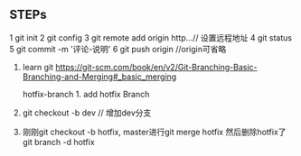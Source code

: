 ## STEPs
1 git init
2 git config 
3 git remote add origin http...// 设置远程地址
4 git status
5 git commit -m '评论-说明'
6 git push origin //origin可省略

1. learn git https://git-scm.com/book/en/v2/Git-Branching-Basic-Branching-and-Merging#_basic_merging

      hotfix-branch 1. add hotfix Branch

1. git checkout -b dev // 增加dev分支
2. 刚刚git checkout -b hotfix, master进行git merge hotfix 然后删除hotfix了git branch -d hotfix 

